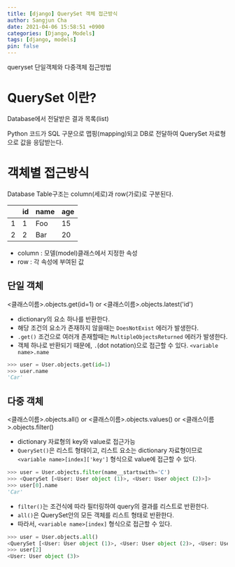 ```yaml
---
title: [django] QuerySet 객체 접근방식
author: Sangjun Cha
date: 2021-04-06 15:58:51 +0900
categories: [Django, Models]
tags: [django, models]
pin: false
---
```


queryset 단일객체와 다중객체 접근방법

# QuerySet 이란?

Database에서 전달받은 결과 목록(list)

Python 코드가 SQL 구문으로 맵핑(mapping)되고 DB로 전달하여 QuerySet 자료형으로 값을 응답받는다.

# 객체별 접근방식
Database Table구조는 column(세로)과 row(가로)로 구분된다.

||id|name|age|
|---|---|---|---|
|1|1|Foo|15|
|2|2|Bar|20|

- column : 모델(model)클래스에서 지정한 속성
- row : 각 속성에 부여된 값

## 단일 객체

<클래스이름>.objects.get(id=1) or <클래스이름>.objects.latest('id')

- dictionary의 요소 하나를 반환한다.
- 해당 조건의 요소가 존재하지 않을때는 `DoesNotExist` 에러가 발생한다. 
- `.get()` 조건으로 여러개 존재할때는 `MultipleObjectsReturned` 에러가 발생한다.
- 객체 하나로 반환되기 때문에, `.`(dot notation)으로 접근할 수 있다. `<variable name>.name`

```python
>>> user = User.objects.get(id=1)
>>> user.name
'Car'
```

## 다중 객체

<클래스이름>.objects.all() or <클래스이름>.objects.values() or <클래스이름>.objects.filter()

- dictionary 자료형의 key와 value로 접근가능
- `QuerySet()`은 리스트 형태이고, 리스트 요소는 dictionary 자료형이므로 `<variable name>[index]['key']` 형식으로 value에 접근할 수 있다.

```python
>>> user = User.objects.filter(name__startswith='C')
>>> <QuerySet [<User: User object (1)>, <User: User object (2)>]>
>>> user[0].name
'Car'
```

- `filter()`는 조건식에 따라 필터링하여 query의 결과를 리스트로 반환한다.
- `all()`은 QuerySet안의 모든 객체를 리스트 형태로 반환한다.
- 따라서, `<variable name>[index]` 형식으로 접근할 수 있다.

```python
>>> user = User.objects.all()
<QuerySet [<User: User object (1)>, <User: User object (2)>, <User: User object (3)>]>
>>> user[2]
<User: User object (3)>
```